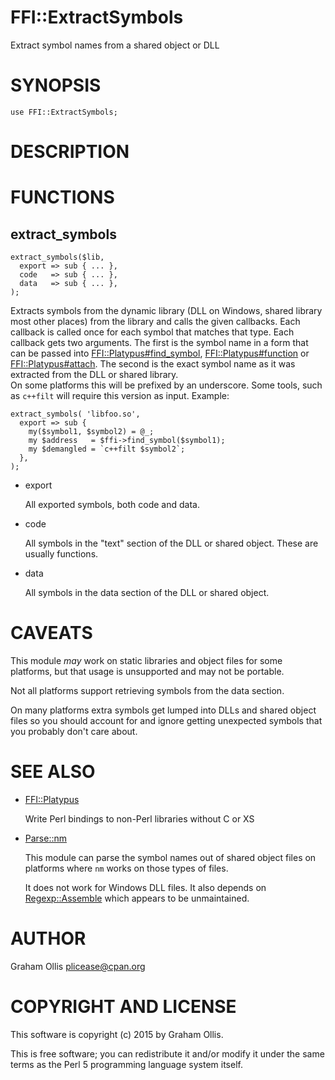 # FFI::ExtractSymbols

Extract symbol names from a shared object or DLL

# SYNOPSIS

    use FFI::ExtractSymbols;

# DESCRIPTION

# FUNCTIONS

## extract\_symbols

    extract_symbols($lib,
      export => sub { ... },
      code   => sub { ... },
      data   => sub { ... },
    );

Extracts symbols from the dynamic library (DLL on Windows, shared 
library most other places) from the library and calls the given 
callbacks. Each callback is called once for each symbol that matches 
that type.  Each callback gets two arguments.  The first is the symbol 
name in a form that can be passed into [FFI::Platypus#find\_symbol](https://metacpan.org/pod/FFI::Platypus#find_symbol), 
[FFI::Platypus#function](https://metacpan.org/pod/FFI::Platypus#function) or [FFI::Platypus#attach](https://metacpan.org/pod/FFI::Platypus#attach).  The second is the 
exact symbol name as it was extracted from the DLL or shared library.  
On some platforms this will be prefixed by an underscore.  Some tools, 
such as `c++filt` will require this version as input.  Example:

    extract_symbols( 'libfoo.so',
      export => sub {
        my($symbol1, $symbol2) = @_;
        my $address   = $ffi->find_symbol($symbol1);
        my $demangled = `c++filt $symbol2`;
      },
    );

- export

    All exported symbols, both code and data.

- code

    All symbols in the "text" section of the DLL or shared object.
    These are usually functions.

- data

    All symbols in the data section of the DLL or shared object.

# CAVEATS

This module _may_ work on static libraries and object files for some 
platforms, but that usage is unsupported and may not be portable.

Not all platforms support retrieving symbols from the data section.

On many platforms extra symbols get lumped into DLLs and shared object 
files so you should account for and ignore getting unexpected symbols 
that you probably don't care about.

# SEE ALSO

- [FFI::Platypus](https://metacpan.org/pod/FFI::Platypus)

    Write Perl bindings to non-Perl libraries without C or XS

- [Parse::nm](https://metacpan.org/pod/Parse::nm)

    This module can parse the symbol names out of shared object files on 
    platforms where `nm` works on those types of files.

    It does not work for Windows DLL files.  It also depends on 
    [Regexp::Assemble](https://metacpan.org/pod/Regexp::Assemble) which appears to be unmaintained.

# AUTHOR

Graham Ollis <plicease@cpan.org>

# COPYRIGHT AND LICENSE

This software is copyright (c) 2015 by Graham Ollis.

This is free software; you can redistribute it and/or modify it under
the same terms as the Perl 5 programming language system itself.
